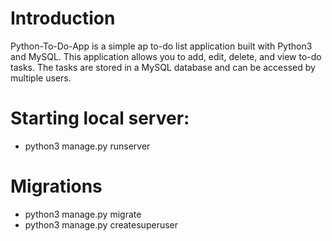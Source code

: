 # Introduction
Python-To-Do-App is a simple ap to-do list application built with Python3 and MySQL. This application allows you to add, edit, delete, and view to-do tasks. The tasks are stored in a MySQL database and can be accessed by multiple users.

# Starting local server:
- python3 manage.py runserver

# Migrations
- python3 manage.py migrate
- python3 manage.py createsuperuser


